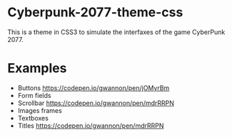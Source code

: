 # Cyberpunk-2077-theme-css

This is a theme in CSS3 to simulate the interfaxes of the game CyberPunk 2077.

# Examples
* Buttons https://codepen.io/gwannon/pen/jOMyrBm
* Form fields
* Scrollbar https://codepen.io/gwannon/pen/mdrRRPN
* Images frames
* Textboxes
* Titles https://codepen.io/gwannon/pen/mdrRRPN

